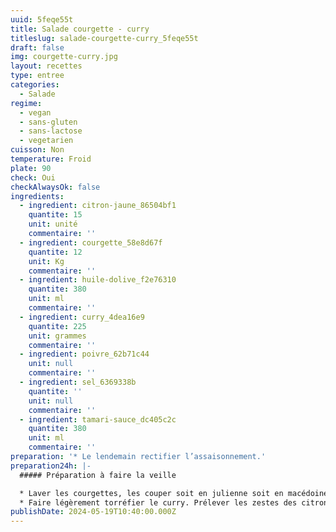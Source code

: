 ```yaml
---
uuid: 5feqe55t
title: Salade courgette - curry
titleslug: salade-courgette-curry_5feqe55t
draft: false
img: courgette-curry.jpg
layout: recettes
type: entree
categories:
  - Salade
regime:
  - vegan
  - sans-gluten
  - sans-lactose
  - vegetarien
cuisson: Non
temperature: Froid
plate: 90
check: Oui
checkAlwaysOk: false
ingredients:
  - ingredient: citron-jaune_86504bf1
    quantite: 15
    unit: unité
    commentaire: ''
  - ingredient: courgette_58e8d67f
    quantite: 12
    unit: Kg
    commentaire: ''
  - ingredient: huile-dolive_f2e76310
    quantite: 380
    unit: ml
    commentaire: ''
  - ingredient: curry_4dea16e9
    quantite: 225
    unit: grammes
    commentaire: ''
  - ingredient: poivre_62b71c44
    unit: null
    commentaire: ''
  - ingredient: sel_6369338b
    quantite: ''
    unit: null
    commentaire: ''
  - ingredient: tamari-sauce_dc405c2c
    quantite: 380
    unit: ml
    commentaire: ''
preparation: '* Le lendemain rectifier l’assaisonnement.'
preparation24h: |-
  ##### Préparation à faire la veille

  * Laver les courgettes, les couper soit en julienne soit en macédoine ou émincer avec une mandoline ou au robot, au choix mais un truc pas trop gros quoi.
  * Faire légèrement torréfier le curry. Prélever les zestes des citrons, les presser. Puis tout mélanger.
publishDate: 2024-05-19T10:40:00.000Z
---
```

